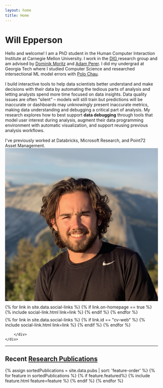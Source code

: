 ```yaml
---
layout: home
title: Home
---
```


<div id ="intro-wrapper" class="l-middle">
	<div id="intro-title-wrapper" class="intro-left">
		<h1 id="intro-title">Will Epperson</h1>
	</div>
	<div class="intro-left">
		<div class="intro-left">
			Hello and welcome! I am a PhD student in the Human Computer Interaction Institute at Carnegie Mellon University. I work in the <a href="https://dig.cmu.edu"> DIG </a> research group and am advised by <a href="https://www.domoritz.de">Dominik Moritz</a> and <a href="https://perer.org">Adam Perer</a>.
			I did my undergrad at Georgia Tech where I studied Computer Science and researched intersectional ML model errors with <a href="http://www.cc.gatech.edu/~dchau/">Polo Chau</a>.
		</div>
		<div style="height: 1rem"></div>
		<div class="intro-left">	
			I build interactive tools to help data scientists better understand and make decisions with their data by automating the tedious parts of analysis and letting analysts spend more time focused on data insights. Data quality issues are often “silent” – models will still train but predictions will be inaccurate or dashboards may unknowingly present inaccurate metrics, making data understanding and debugging a critical part of analysis. My research explores how to best support <b>data debugging</b> through tools that model user interest during analysis, augment their data programming environment with automatic visualization, and support reusing previous analysis workflows.  
		</div>
		<div style="height: 1rem"></div>
		<div class="intro-left">
			I've previously worked at Databricks, Microsoft Research, and Point72 Asset Management.
		</div>
	</div>
	<div class="intro-right">
		<img id="intro-image" class="intro-right" src="/images/portrait.jpg">
		<div style="height: 0.5rem"></div>
		<div id="intro-image-links" class="intro-right">
			{% for link in site.data.social-links %}
				{% if link.on-homepage == true %}
					{% include social-link.html link=link %}
				{% endif %}
			{% endfor %}
		</div>
		<div style="height: 0.5rem"></div>
		<div id="intro-cv-wrapper" class="intro-right">
			{% for link in site.data.social-links %}
				{% if link.id == "cv-web" %}
					{% include social-link.html link=link %}
				{% endif %}
			{% endfor %}

    	</div>
    </div>

</div>

<hr class="l-middle home-hr">

<h2 class="feature-title l-middle">
	Recent <a href="/cv#publications">Research Publications</a>
</h2>
<div class="cover-wrapper l-screen">
	{% assign sortedPublications = site.data.pubs | sort: 'feature-order' %}
	{% for feature in sortedPublications %}
		{% if feature.featured%}
			{% include feature.html feature=feature %}
		{% endif %}
	{% endfor %}
</div>
